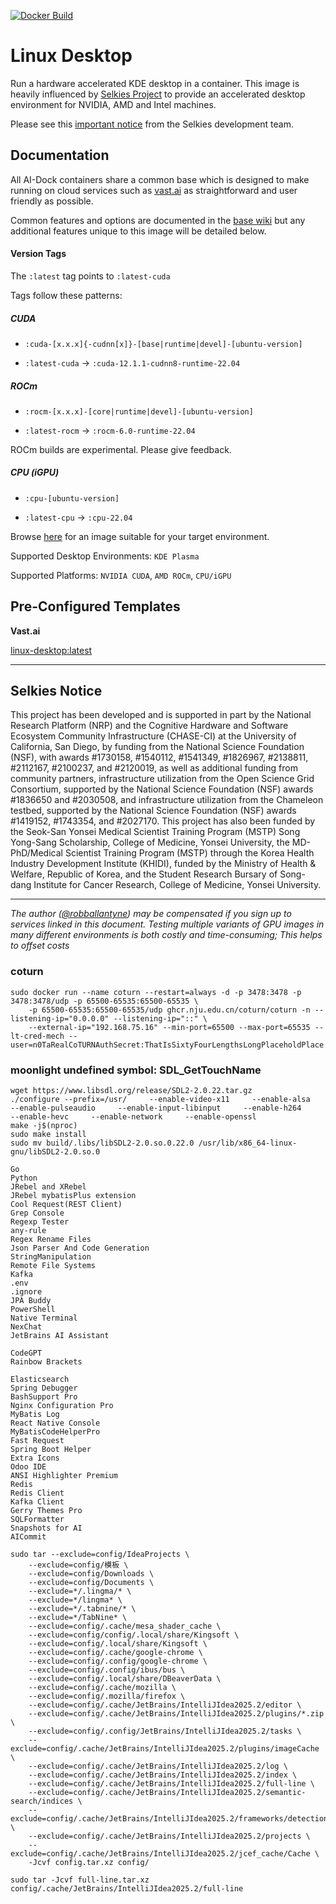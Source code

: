 [![Docker Build](https://github.com/ai-dock/linux-desktop/actions/workflows/docker-build.yml/badge.svg)](https://github.com/ai-dock/linux-desktop/actions/workflows/docker-build.yml)

# Linux Desktop

Run a hardware accelerated KDE desktop in a container. This image is heavily influenced by [Selkies Project](https://github.com/selkies-project) to provide an accelerated desktop environment for NVIDIA, AMD and Intel machines.  

Please see this [important notice](#selkies-notice) from the Selkies development team.


## Documentation

All AI-Dock containers share a common base which is designed to make running on cloud services such as [vast.ai](https://link.ai-dock.org/vast.ai) as straightforward and user friendly as possible.

Common features and options are documented in the [base wiki](https://github.com/ai-dock/base-image/wiki) but any additional features unique to this image will be detailed below.


#### Version Tags

The `:latest` tag points to `:latest-cuda`

Tags follow these patterns:

##### _CUDA_
- `:cuda-[x.x.x]{-cudnn[x]}-[base|runtime|devel]-[ubuntu-version]`

- `:latest-cuda` &rarr; `:cuda-12.1.1-cudnn8-runtime-22.04`

##### _ROCm_
- `:rocm-[x.x.x]-[core|runtime|devel]-[ubuntu-version]`

- `:latest-rocm` &rarr; `:rocm-6.0-runtime-22.04`

ROCm builds are experimental. Please give feedback.

##### _CPU (iGPU)_
- `:cpu-[ubuntu-version]`

- `:latest-cpu` &rarr; `:cpu-22.04`

Browse [here](https://github.com/ai-dock/linux-desktop/pkgs/container/linux-desktop) for an image suitable for your target environment. 

Supported Desktop Environments: `KDE Plasma`

Supported Platforms: `NVIDIA CUDA`, `AMD ROCm`, `CPU/iGPU`


## Pre-Configured Templates

**Vast.​ai**

[linux-desktop:latest](https://link.ai-dock.org/template-vast-linux-desktop)


---

## Selkies Notice

This project has been developed and is supported in part by the National Research Platform (NRP) and the Cognitive Hardware and Software Ecosystem Community Infrastructure (CHASE-CI) at the University of California, San Diego, by funding from the National Science Foundation (NSF), with awards #1730158, #1540112, #1541349, #1826967, #2138811, #2112167, #2100237, and #2120019, as well as additional funding from community partners, infrastructure utilization from the Open Science Grid Consortium, supported by the National Science Foundation (NSF) awards #1836650 and #2030508, and infrastructure utilization from the Chameleon testbed, supported by the National Science Foundation (NSF) awards #1419152, #1743354, and #2027170. This project has also been funded by the Seok-San Yonsei Medical Scientist Training Program (MSTP) Song Yong-Sang Scholarship, College of Medicine, Yonsei University, the MD-PhD/Medical Scientist Training Program (MSTP) through the Korea Health Industry Development Institute (KHIDI), funded by the Ministry of Health & Welfare, Republic of Korea, and the Student Research Bursary of Song-dang Institute for Cancer Research, College of Medicine, Yonsei University.

---

_The author ([@robballantyne](https://github.com/robballantyne)) may be compensated if you sign up to services linked in this document. Testing multiple variants of GPU images in many different environments is both costly and time-consuming; This helps to offset costs_

### coturn
```shell
sudo docker run --name coturn --restart=always -d -p 3478:3478 -p 3478:3478/udp -p 65500-65535:65500-65535 \
    -p 65500-65535:65500-65535/udp ghcr.nju.edu.cn/coturn/coturn -n --listening-ip="0.0.0.0" --listening-ip="::" \
    --external-ip="192.168.75.16" --min-port=65500 --max-port=65535 --lt-cred-mech --user=n0TaRealCoTURNAuthSecret:ThatIsSixtyFourLengthsLongPlaceholdPlace

```

### moonlight undefined symbol: SDL_GetTouchName
```shell
wget https://www.libsdl.org/release/SDL2-2.0.22.tar.gz
./configure --prefix=/usr/     --enable-video-x11     --enable-alsa     --enable-pulseaudio     --enable-input-libinput     --enable-h264     --enable-hevc     --enable-network     --enable-openssl
make -j$(nproc)
sudo make install
sudo mv build/.libs/libSDL2-2.0.so.0.22.0 /usr/lib/x86_64-linux-gnu/libSDL2-2.0.so.0
```

```text
Go
Python
JRebel and XRebel
JRebel mybatisPlus extension
Cool Request(REST Client)
Grep Console
Regexp Tester
any-rule
Regex Rename Files
Json Parser And Code Generation
StringManipulation
Remote File Systems
Kafka
.env
.ignore
JPA Buddy
PowerShell
Native Terminal
NexChat
JetBrains AI Assistant

CodeGPT
Rainbow Brackets

Elasticsearch
Spring Debugger
BashSupport Pro
Nginx Configuration Pro
MyBatis Log
React Native Console
MyBatisCodeHelperPro
Fast Request
Spring Boot Helper
Extra Icons
Odoo IDE
ANSI Highlighter Premium
Redis
Redis Client
Kafka Client
Gerry Themes Pro
SQLFormatter
Snapshots for AI
AICommit
```

```shell
sudo tar --exclude=config/IdeaProjects \
    --exclude=config/模板 \
    --exclude=config/Downloads \
    --exclude=config/Documents \
    --exclude=*/.lingma/* \
    --exclude=*/lingma* \
    --exclude=*/.tabnine/* \
    --exclude=*/TabNine* \
    --exclude=config/.cache/mesa_shader_cache \
    --exclude=config/config/.local/share/Kingsoft \
    --exclude=config/.local/share/Kingsoft \
    --exclude=config/.cache/google-chrome \
    --exclude=config/.config/google-chrome \
    --exclude=config/.config/ibus/bus \
    --exclude=config/.local/share/DBeaverData \
    --exclude=config/.cache/mozilla \
    --exclude=config/.mozilla/firefox \
    --exclude=config/.cache/JetBrains/IntelliJIdea2025.2/editor \
    --exclude=config/.cache/JetBrains/IntelliJIdea2025.2/plugins/*.zip \
    --exclude=config/.config/JetBrains/IntelliJIdea2025.2/tasks \
    --exclude=config/.cache/JetBrains/IntelliJIdea2025.2/plugins/imageCache \
    --exclude=config/.cache/JetBrains/IntelliJIdea2025.2/log \
    --exclude=config/.cache/JetBrains/IntelliJIdea2025.2/index \
    --exclude=config/.cache/JetBrains/IntelliJIdea2025.2/full-line \
    --exclude=config/.cache/JetBrains/IntelliJIdea2025.2/semantic-search/indices \
    --exclude=config/.cache/JetBrains/IntelliJIdea2025.2/frameworks/detection \
    --exclude=config/.cache/JetBrains/IntelliJIdea2025.2/projects \
    --exclude=config/.cache/JetBrains/IntelliJIdea2025.2/jcef_cache/Cache \
    -Jcvf config.tar.xz config/

sudo tar -Jcvf full-line.tar.xz config/.cache/JetBrains/IntelliJIdea2025.2/full-line
```




